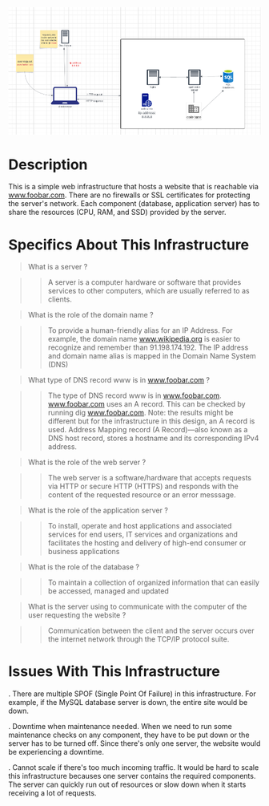 ![simple web infrastructure,](https://raw.githubusercontent.com/MomenMorgan/alx-system_engineering-devops/master/0x09-web_infrastructure_design/0-simple_web_stack.PNG)

# Description

This is a simple web infrastructure that hosts a website that is reachable via www.foobar.com. There are no firewalls or SSL certificates for protecting the server's network. Each component (database, application server) has to share the resources (CPU, RAM, and SSD) provided by the server.

# Specifics About This Infrastructure

> What is a server ?

>>A server is a computer hardware or software that provides services to other computers, which are usually referred to as clients.

> What is the role of the domain name ?

>>To provide a human-friendly alias for an IP Address. For example, the domain name www.wikipedia.org is easier to recognize and remember than 91.198.174.192. The IP address and domain name alias is mapped in the Domain Name System (DNS)

> What type of DNS record www is in www.foobar.com ?

>>The type of DNS record www is in www.foobar.com.
www.foobar.com uses an A record. This can be checked by running dig www.foobar.com.
Note: the results might be different but for the infrastructure in this design, an A record is used.
Address Mapping record (A Record)—also known as a DNS host record, stores a hostname and its corresponding IPv4 address.

>What is the role of the web server ?

>>The web server is a software/hardware that accepts requests via HTTP or secure HTTP (HTTPS) and responds with the content of the requested resource or an error messsage.

> What is the role of the application server ?

>> To install, operate and host applications and associated services for end users, IT services and organizations and facilitates the hosting and delivery of high-end consumer or business applications

>What is the role of the database ?

>>To maintain a collection of organized information that can easily be accessed, managed and updated

> What is the server using to communicate with the computer of the user requesting the website ?

>> Communication between the client and the server occurs over the internet network through the TCP/IP protocol suite.

# Issues With This Infrastructure

. There are multiple SPOF (Single Point Of Failure) in this infrastructure.
For example, if the MySQL database server is down, the entire site would be down.

. Downtime when maintenance needed.
When we need to run some maintenance checks on any component, they have to be put down or the server has to be turned off. Since there's only one server, the website would be experiencing a downtime.

. Cannot scale if there's too much incoming traffic.
It would be hard to scale this infrastructure becauses one server contains the required components. The server can quickly run out of resources or slow down when it starts receiving a lot of requests.